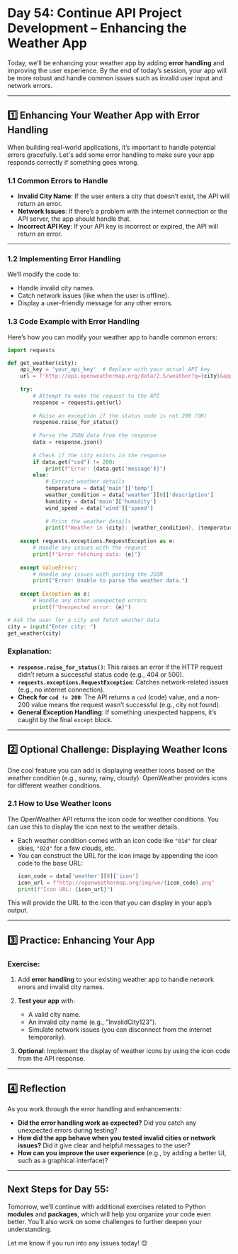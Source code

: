 # **Day 54: Continue API Project Development – Enhancing the Weather App**

Today, we’ll be enhancing your weather app by adding **error handling** and improving the user experience. By the end of today’s session, your app will be more robust and handle common issues such as invalid user input and network errors.

---

## **1️⃣ Enhancing Your Weather App with Error Handling**

When building real-world applications, it’s important to handle potential errors gracefully. Let's add some error handling to make sure your app responds correctly if something goes wrong.

### **1.1 Common Errors to Handle**
- **Invalid City Name**: If the user enters a city that doesn’t exist, the API will return an error.
- **Network Issues**: If there’s a problem with the internet connection or the API server, the app should handle that.
- **Incorrect API Key**: If your API key is incorrect or expired, the API will return an error.

---

### **1.2 Implementing Error Handling**
We’ll modify the code to:
- Handle invalid city names.
- Catch network issues (like when the user is offline).
- Display a user-friendly message for any other errors.

### **1.3 Code Example with Error Handling**

Here’s how you can modify your weather app to handle common errors:

```python
import requests

def get_weather(city):
    api_key = 'your_api_key'  # Replace with your actual API key
    url = f'http://api.openweathermap.org/data/2.5/weather?q={city}&appid={api_key}&units=metric'
    
    try:
        # Attempt to make the request to the API
        response = requests.get(url)
        
        # Raise an exception if the status code is not 200 (OK)
        response.raise_for_status()
        
        # Parse the JSON data from the response
        data = response.json()
        
        # Check if the city exists in the response
        if data.get("cod") != 200:
            print(f"Error: {data.get('message')}")
        else:
            # Extract weather details
            temperature = data['main']['temp']
            weather_condition = data['weather'][0]['description']
            humidity = data['main']['humidity']
            wind_speed = data['wind']['speed']
            
            # Print the weather details
            print(f"Weather in {city}: {weather_condition}, {temperature}°C, Humidity: {humidity}%, Wind Speed: {wind_speed} km/h")
    
    except requests.exceptions.RequestException as e:
        # Handle any issues with the request
        print(f"Error fetching data: {e}")
    
    except ValueError:
        # Handle any issues with parsing the JSON
        print("Error: Unable to parse the weather data.")
    
    except Exception as e:
        # Handle any other unexpected errors
        print(f"Unexpected error: {e}")

# Ask the user for a city and fetch weather data
city = input("Enter city: ")
get_weather(city)
```

### **Explanation**:
- **`response.raise_for_status()`**: This raises an error if the HTTP request didn’t return a successful status code (e.g., 404 or 500).
- **`requests.exceptions.RequestException`**: Catches network-related issues (e.g., no internet connection).
- **Check for `cod != 200`**: The API returns a `cod` (code) value, and a non-200 value means the request wasn’t successful (e.g., city not found).
- **General Exception Handling**: If something unexpected happens, it’s caught by the final `except` block.

---

## **2️⃣ Optional Challenge: Displaying Weather Icons**
One cool feature you can add is displaying weather icons based on the weather condition (e.g., sunny, rainy, cloudy). OpenWeather provides icons for different weather conditions.

### **2.1 How to Use Weather Icons**  
The OpenWeather API returns the icon code for weather conditions. You can use this to display the icon next to the weather details.

- Each weather condition comes with an icon code like `"01d"` for clear skies, `"02d"` for a few clouds, etc.
- You can construct the URL for the icon image by appending the icon code to the base URL:
  ```python
  icon_code = data['weather'][0]['icon']
  icon_url = f"http://openweathermap.org/img/wn/{icon_code}.png"
  print(f"Icon URL: {icon_url}")
  ```

This will provide the URL to the icon that you can display in your app’s output.

---

## **3️⃣ Practice: Enhancing Your App**
### **Exercise**:  
1. Add **error handling** to your existing weather app to handle network errors and invalid city names.
2. **Test your app** with:
   - A valid city name.
   - An invalid city name (e.g., "InvalidCity123").
   - Simulate network issues (you can disconnect from the internet temporarily).
   
3. **Optional**: Implement the display of weather icons by using the icon code from the API response.

---

## **4️⃣ Reflection**

As you work through the error handling and enhancements:
- **Did the error handling work as expected?** Did you catch any unexpected errors during testing?
- **How did the app behave when you tested invalid cities or network issues?** Did it give clear and helpful messages to the user?
- **How can you improve the user experience** (e.g., by adding a better UI, such as a graphical interface)?

---

## **Next Steps for Day 55**:
Tomorrow, we’ll continue with additional exercises related to Python **modules** and **packages**, which will help you organize your code even better. You’ll also work on some challenges to further deepen your understanding.

Let me know if you run into any issues today! 😊